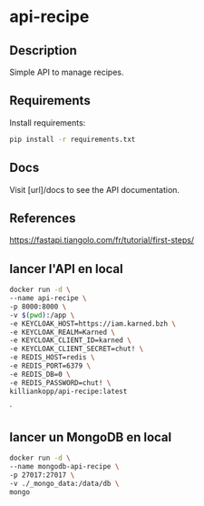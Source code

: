 # api-recipe

## Description
Simple API to manage recipes.

## Requirements
Install requirements:
```bash
pip install -r requirements.txt
```

## Docs
Visit [url]/docs to see the API documentation.

## References
https://fastapi.tiangolo.com/fr/tutorial/first-steps/

## lancer l'API en local
```sh
docker run -d \
--name api-recipe \
-p 8000:8000 \
-v $(pwd):/app \
-e KEYCLOAK_HOST=https://iam.karned.bzh \
-e KEYCLOAK_REALM=Karned \
-e KEYCLOAK_CLIENT_ID=karned \
-e KEYCLOAK_CLIENT_SECRET=chut! \
-e REDIS_HOST=redis \
-e REDIS_PORT=6379 \
-e REDIS_DB=0 \
-e REDIS_PASSWORD=chut! \
killiankopp/api-recipe:latest
```
`
## lancer un MongoDB en local
```sh 
docker run -d \
--name mongodb-api-recipe \
-p 27017:27017 \
-v ./_mongo_data:/data/db \
mongo
```